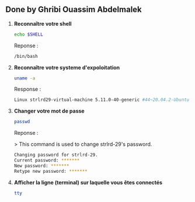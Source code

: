 ## Done by Ghribi Ouassim Abdelmalek

1.  **Reconnaître votre shell**
    
    ```bash
    echo $SHELL
    ```
    
    Reponse :
    
    ```bash
    /bin/bash 
    ```
    
2.  **Reconnaître votre systeme d'expoloitation**
    
    ```bash
    uname -a
    ```
    
    Response :
    
    ```bash
    Linux strlrd29-virtual-machine 5.11.0-40-generic #44~20.04.2-Ubuntu SMP Tue Oct 26 18:07:44 UTC 2021 x86_64 x86_64 x86_64 GNU/Linux
    ```
    
3.  **Changer votre mot de passe**
    
    ```bash
    passwd
    ```
    
    Reponse :
    
    \> This command is used to change strlrd-29's password.
    
    ```bash
    Changing password for strlrd-29.
    Current password: *******
    New password: *******
    Retype new password: *******
    ```
    
4.  **Afficher la ligne (terminal) sur laquelle vous êtes connectés**
    
    ```bash
    tty 
    ```